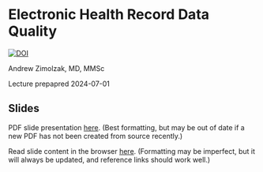 # Electronic Health Record Data Quality

[![DOI](https://zenodo.org/badge/DOI/10.5281/zenodo.11393189.svg)](https://doi.org/10.5281/zenodo.11393189)

Andrew Zimolzak, MD, MMSc

Lecture prepapred 2024-07-01


## Slides

PDF slide presentation
[here](https://github.com/zimolzak/healthcare-data-quality/releases/download/v1.1/zimolzak-data-quality-2024-05.pdf).
(Best formatting, but may be out of date if a new PDF has not been created from source recently.)

Read slide content in the browser
[here](https://github.com/zimolzak/healthcare-data-quality/blob/main/zimolzak-data-quality-2024.md). (Formatting may be imperfect, but it will always be updated, and reference links should work well.)
